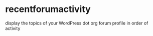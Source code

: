 recentforumactivity
===================

display the topics of your WordPress dot org forum profile in order of activity